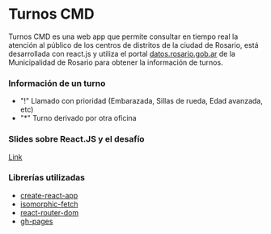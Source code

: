 # Turnos CMD
Turnos CMD es una web app que permite consultar en tiempo real la atención al público de los centros de distritos de la ciudad de Rosario, está desarrollada con react.js y utiliza el portal [datos.rosario.gob.ar](https://datos.rosario.gob.ar) de la Municipalidad de Rosario para obtener la información de turnos.

### Información de un turno
+ "!" Llamado con prioridad (Embarazada, Sillas de rueda, Edad avanzada, etc)
+ "*" Turno derivado por otra oficina

### Slides sobre React.JS y el desafío
[Link](https://docs.google.com/presentation/d/1acyTu40EjsMx3io1o5CNf5Q6NmrIJ0dp3gJrjdaFZ2A/edit?usp=sharing)

### Librerías utilizadas
+ [create-react-app](https://github.com/facebook/create-react-app)
+ [isomorphic-fetch](https://www.npmjs.com/package/isomorphic-fetch)
+ [react-router-dom](https://www.npmjs.com/package/react-router-dom)
+ [gh-pages](https://www.npmjs.com/package/gh-pages)
